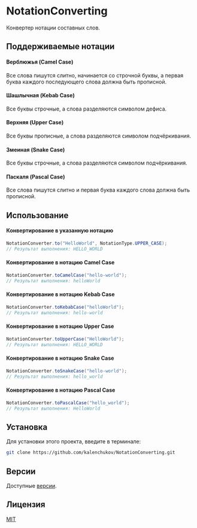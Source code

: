# NotationConverting

Конвертер нотации составных слов.

## Поддерживаемые нотации

#### Верблюжья (Camel Case)

Все слова пишутся слитно, начинается со строчной буквы, а первая буква каждого последующего слова должна быть прописной.

#### Шашлычная (Kebab Case)

Все буквы строчные, а слова разделяются символом дефиса.

#### Верхняя (Upper Case)

Все буквы прописные, а слова разделяются символом подчёркивания.

#### Змеиная (Snake Case)

Все буквы строчные, а слова разделяются символом подчёркивания.

#### Паскаля (Pascal Case)

Все слова пишутся слитно и первая буква каждого слова должна быть прописной.

## Использование

#### Конвертирование в указанную нотацию

```java
NotationConverter.to("HelloWorld", NotationType.UPPER_CASE);
// Результат выполнения: HELLO_WORLD
```

#### Конвертирование в нотацию Camel Case

```java
NotationConverter.toCamelCase("hello-world");
// Результат выполнения: helloWorld
```

#### Конвертирование в нотацию Kebab Case

```java
NotationConverter.toKebabCase("helloWorld");
// Результат выполнения: hello-world
```

#### Конвертирование в нотацию Upper Case

```java
NotationConverter.toUpperCase("HelloWorld");
// Результат выполнения: HELLO_WORLD
```

#### Конвертирование в нотацию Snake Case

```java
NotationConverter.toSnakeCase("hello-world");
// Результат выполнения: hello_world
```

#### Конвертирование в нотацию Pascal Case

```java
NotationConverter.toPascalCase("hello_world");
// Результат выполнения: HelloWorld
```

## Установка

Для установки этого проекта, введите в терминале:

```bash
git clone https://github.com/kalenchukov/NotationConverting.git
```

## Версии

Доступные [версии](https://github.com/kalenchukov/NotationConverting/releases).

## Лицензия

[MIT](https://opensource.org/licenses/MIT)
